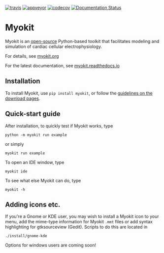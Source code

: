 [![travis](https://travis-ci.org/MichaelClerx/myokit.svg?branch=master)](https://travis-ci.org/MichaelClerx/myokit)
[![appveyor](https://ci.appveyor.com/api/projects/status/u2e6bc6tklgxyyra?svg=true)](https://ci.appveyor.com/project/MichaelClerx/myokit)
[![codecov](https://codecov.io/gh/MichaelClerx/myokit/branch/master/graph/badge.svg)](https://codecov.io/gh/MichaelClerx/myokit)
[![Documentation Status](https://readthedocs.org/projects/myokit/badge/?version=latest)](https://myokit.readthedocs.io/?badge=latest)

# Myokit

Myokit is an [open-source](https://github.com/MichaelClerx/myokit/blob/master/LICENSE.txt) Python-based toolkit that facilitates modeling and simulation of cardiac cellular electrophysiology.

For details, see [myokit.org](http://myokit.org)

For the latest documentation, see [myokit.readthedocs.io](https://myokit.readthedocs.io/)

## Installation

To install Myokit, use `pip install myokit`, or follow the [guidelines on the download pages](http://myokit.org/download).

## Quick-start guide

After installation, to quickly test if Myokit works, type

    python -m myokit run example
    
or simply

    myokit run example
    
To open an IDE window, type

    myokit ide
    
To see what else Myokit can do, type

    myokit -h


## Adding icons etc.
If you're a Gnome or KDE user, you may wish to install a Myokit icon to your menu, add the mime-type information for Myokit `.mmt` files or add syntax highlighting for gtksourceview (Gedit). Scripts to do this are located in
    
    ./install/gnome-kde

Options for windows users are coming soon!
